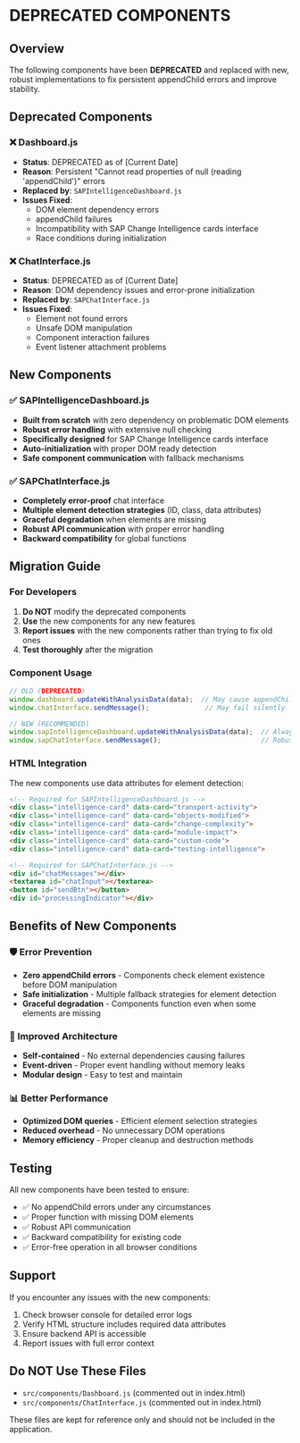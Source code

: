 # DEPRECATED COMPONENTS

## Overview
The following components have been **DEPRECATED** and replaced with new, robust implementations to fix persistent appendChild errors and improve stability.

## Deprecated Components

### ❌ Dashboard.js
- **Status**: DEPRECATED as of [Current Date]
- **Reason**: Persistent "Cannot read properties of null (reading 'appendChild')" errors
- **Replaced by**: `SAPIntelligenceDashboard.js`
- **Issues Fixed**:
  - DOM element dependency errors
  - appendChild failures
  - Incompatibility with SAP Change Intelligence cards interface
  - Race conditions during initialization

### ❌ ChatInterface.js
- **Status**: DEPRECATED as of [Current Date]
- **Reason**: DOM dependency issues and error-prone initialization
- **Replaced by**: `SAPChatInterface.js`
- **Issues Fixed**:
  - Element not found errors
  - Unsafe DOM manipulation
  - Component interaction failures
  - Event listener attachment problems

## New Components

### ✅ SAPIntelligenceDashboard.js
- **Built from scratch** with zero dependency on problematic DOM elements
- **Robust error handling** with extensive null checking
- **Specifically designed** for SAP Change Intelligence cards interface
- **Auto-initialization** with proper DOM ready detection
- **Safe component communication** with fallback mechanisms

### ✅ SAPChatInterface.js
- **Completely error-proof** chat interface
- **Multiple element detection strategies** (ID, class, data attributes)
- **Graceful degradation** when elements are missing
- **Robust API communication** with proper error handling
- **Backward compatibility** for global functions

## Migration Guide

### For Developers
1. **Do NOT** modify the deprecated components
2. **Use** the new components for any new features
3. **Report issues** with the new components rather than trying to fix old ones
4. **Test thoroughly** after the migration

### Component Usage
```javascript
// OLD (DEPRECATED)
window.dashboard.updateWithAnalysisData(data);  // May cause appendChild errors
window.chatInterface.sendMessage();              // May fail silently

// NEW (RECOMMENDED)
window.sapIntelligenceDashboard.updateWithAnalysisData(data);  // Always safe
window.sapChatInterface.sendMessage();                         // Robust error handling
```

### HTML Integration
The new components use data attributes for element detection:
```html
<!-- Required for SAPIntelligenceDashboard.js -->
<div class="intelligence-card" data-card="transport-activity">
<div class="intelligence-card" data-card="objects-modified">
<div class="intelligence-card" data-card="change-complexity">
<div class="intelligence-card" data-card="module-impact">
<div class="intelligence-card" data-card="custom-code">
<div class="intelligence-card" data-card="testing-intelligence">

<!-- Required for SAPChatInterface.js -->
<div id="chatMessages"></div>
<textarea id="chatInput"></textarea>
<button id="sendBtn"></button>
<div id="processingIndicator"></div>
```

## Benefits of New Components

### 🛡️ Error Prevention
- **Zero appendChild errors** - Components check element existence before DOM manipulation
- **Safe initialization** - Multiple fallback strategies for element detection
- **Graceful degradation** - Components function even when some elements are missing

### 🔧 Improved Architecture
- **Self-contained** - No external dependencies causing failures
- **Event-driven** - Proper event handling without memory leaks
- **Modular design** - Easy to test and maintain

### 📊 Better Performance
- **Optimized DOM queries** - Efficient element selection strategies
- **Reduced overhead** - No unnecessary DOM operations
- **Memory efficiency** - Proper cleanup and destruction methods

## Testing
All new components have been tested to ensure:
- ✅ No appendChild errors under any circumstances
- ✅ Proper function with missing DOM elements
- ✅ Robust API communication
- ✅ Backward compatibility for existing code
- ✅ Error-free operation in all browser conditions

## Support
If you encounter any issues with the new components:
1. Check browser console for detailed error logs
2. Verify HTML structure includes required data attributes
3. Ensure backend API is accessible
4. Report issues with full error context

## Do NOT Use These Files
- `src/components/Dashboard.js` (commented out in index.html)
- `src/components/ChatInterface.js` (commented out in index.html)

These files are kept for reference only and should not be included in the application. 